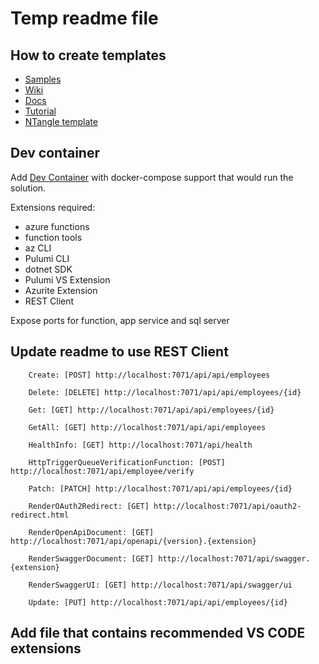 # Temp readme file

## How to create templates

* [Samples](https://github.com/dotnet/samples/tree/main/core/tutorials/cli-templates-create-item-template)
* [Wiki](https://github.com/dotnet/templating/wiki)
* [Docs](https://learn.microsoft.com/en-us/dotnet/core/tools/custom-templates)
* [Tutorial](https://learn.microsoft.com/en-us/dotnet/core/tutorials/cli-templates-create-item-template)
* [NTangle template](https://github.com/Avanade/NTangle/tree/main/tools/NTangle.Template)

## Dev container

Add [Dev Container](https://code.visualstudio.com/docs/remote/create-dev-container#_use-docker-compose) with docker-compose support that would run the solution.

Extensions required:

* azure functions
* function tools
* az CLI
* Pulumi CLI
* dotnet SDK
* Pulumi VS Extension
* Azurite Extension
* REST Client

Expose ports for function, app service and sql server

## Update readme to use REST Client
        Create: [POST] http://localhost:7071/api/api/employees

        Delete: [DELETE] http://localhost:7071/api/api/employees/{id}

        Get: [GET] http://localhost:7071/api/api/employees/{id}

        GetAll: [GET] http://localhost:7071/api/api/employees

        HealthInfo: [GET] http://localhost:7071/api/health

        HttpTriggerQueueVerificationFunction: [POST] http://localhost:7071/api/employee/verify

        Patch: [PATCH] http://localhost:7071/api/api/employees/{id}

        RenderOAuth2Redirect: [GET] http://localhost:7071/api/oauth2-redirect.html

        RenderOpenApiDocument: [GET] http://localhost:7071/api/openapi/{version}.{extension}

        RenderSwaggerDocument: [GET] http://localhost:7071/api/swagger.{extension}

        RenderSwaggerUI: [GET] http://localhost:7071/api/swagger/ui

        Update: [PUT] http://localhost:7071/api/api/employees/{id}

## Add file that contains recommended VS CODE extensions
